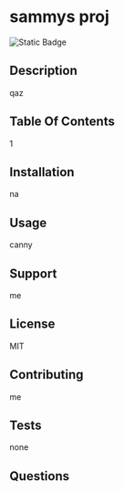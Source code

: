# sammys proj
  ![Static Badge](https://img.shields.io/badge/License-MIT-brightgreen)

## Description
qaz 

## Table Of Contents
1

## Installation
na

## Usage
canny

## Support
me

## License
MIT

## Contributing
me

## Tests
none

## Questions


